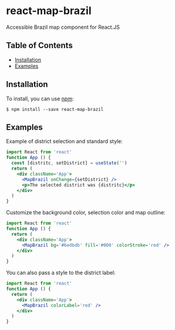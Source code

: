 # react-map-brazil

Accessible Brazil map component for React.JS

## Table of Contents

- [Installation](#installation)
- [Examples](#examples)

## Installation

To install, you can use [npm](https://npmjs.org/):

    $ npm install --save react-map-brazil

## Examples

Example of district selection and standard style:

```jsx
import React from 'react'
function App () {
  const [distritc, setDistrict] = useState('')
  return (
    <div className='App'>
      <MapBrazil onChange={setDistrict} />
      <p>The selected district was {distritc}</p>
    </div>
  )
}
```

Customize the background color, selection color and map outline:

```jsx
import React from 'react'
function App () {
  return (
    <div className='App'>
      <MapBrazil bg='#6edbdb' fill='#000' colorStroke='red' />
    </div>
  )
}
```

You can also pass a style to the district label:

```jsx
import React from 'react'
function App () {
  return (
    <div className='App'>
      <MapBrazil colorLabel='red' />
    </div>
  )
}
```
